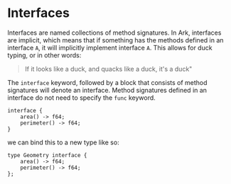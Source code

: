 # Interfaces
Interfaces are named collections of method signatures. In Ark, interfaces are implicit,
which means that if something has the methods defined in an interface `A`, it will
implicitly implement interface `A`. This allows for duck typing, or in
other words: 

> If it looks like a duck, and quacks like a duck, it's a duck"

The `interface` keyword, followed by a block that consists of method signatures
will denote an interface. Method signatures defined in an interface do not 
need to specify the `func` keyword.

```
interface {
    area() -> f64;
    perimeter() -> f64;
}
```

we can bind this to a new type like so:

```
type Geometry interface {
    area() -> f64;
    perimeter() -> f64;
};
```